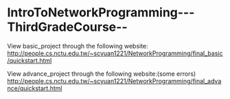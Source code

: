 ﻿# IntroToNetworkProgramming---ThirdGradeCourse--
View basic_project through the following website:
http://people.cs.nctu.edu.tw/~scyuan1221/NetworkProgramming/final_basic/quickstart.html

View advance_project through the following website:(some errors)
http://people.cs.nctu.edu.tw/~scyuan1221/NetworkProgramming/final_advance/quickstart.html
